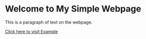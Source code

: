 <!DOCTYPE html>
<html lang="en">
<head>
    <meta charset="UTF-8">
    <meta name="viewport" content="width=device-width, initial-scale=1.0">
    <title>Simple Webpage</title>
</head>
<body>
    <h1>Welcome to My Simple Webpage</h1>
    <p>This is a paragraph of text on the webpage.</p>
    <a href="https://www.example.com" target="_blank">Click here to visit Example</a>
</body>
</html>
